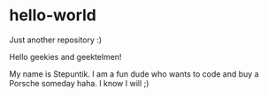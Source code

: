 # hello-world
Just another repository :)

Hello geekies and geektelmen!

My name is Stepuntik. I am a fun dude who wants to code and buy a Porsche someday haha. I know I will ;)
